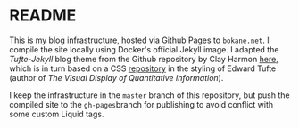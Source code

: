 # README

This is my blog infrastructure, hosted via Github Pages to ```bokane.net```. I compile the site locally using Docker's official Jekyll image. I adapted the *Tufte-Jekyll* blog theme from the Github repository by Clay Harmon [here](https://github.com/clayh53/tufte-jekyll), which is in turn based on a CSS [repository](https://github.com/edwardtufte/tufte-css) in the styling of Edward Tufte (author of *The Visual Display of Quantitative Information*).

I keep the infrastructure in the ```master``` branch of this repository, but push the compiled site to the ```gh-pages```branch for publishing to avoid conflict with some custom Liquid tags. 

  

